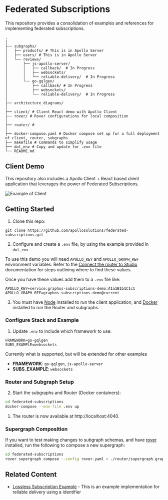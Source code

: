 # Federated Subscriptions

This repository provides a consolidation of examples and references for implementing federated subscriptions.

```shell
.
│
├── subgraphs/
│   ├── products/ # This is in Apollo Server
│   ├── users/ # This is in Apollo Server
│   └── reviews/
│       ├── js-apollo-server/
│       │   ├── callback/  # In Progress
│       │   ├── websockets/
│       │   └── reliable-delivery/  # In Progress
│       └── go-gqlgen/
│           ├── callback/ # In Progress
│           ├── websockets/
│           └── reliable-delivery/  # In Progress
│
├── architecture_diagrams/
│
├── client/ # Client React demo with Apollo Client
├── rover/ # Rover configurations for local composition
│
├── router/ #
│
├── docker-compose.yaml # Docker compose set up for a full deployment of client, router, subgraphs
├── makefile # Commands to simplify usage
├── dot_env # Copy and update for .env file
└── README.md
```

## Client Demo
This repository also includes a Apollo Client + React based client application that leverages the power of Federated Subscriptions.

![Example of Client](https://github.com/apollosolutions/se-subscription-demo/raw/main/client/public/demo.png)

## Getting Started
1) Clone this repo:

```
git clone https://github.com/apollosolutions/federated-subscriptions.git
```


2) Configure and create a `.env` file, by using the example provided in `dot_env`

To use this demo you will need `APOLLO_KEY` and `APOLLO_GRAPH_REF` environment variables. Refer to the [Connect the router to Studio](https://www.apollographql.com/docs/router/managed-federation/setup/#4-connect-the-router-to-studio) documentation for steps outlining where to find these values.

Once you have these values add them to a `.env` file like:

```env
APOLLO_KEY=service:graphos-subscriptions-demo:A1a1B1b1C1c1
APOLLO_GRAPH_REF=graphos-subscriptions-demo@current
```

3) You must have [Node](https://nodejs.org/) installed to run the client application, and [Docker](https://www.docker.com) installed to run the Router and subgraphs.

### Configure Stack and Example
1) Update `.env` to include which framework to use:

```env
FRAMEWORK=go-gqlgen
SUBS_EXAMPLE=websockets
```

Currently what is supported, but will be extended for other examples
- **FRAMEWORK**: `go-gqlgen`, `js-apollo-server`
- **SUBS_EXAMPLE**: `websockets`

### Router and Subgraph Setup

2) Start the subgraphs and Router (Docker containers):

```bash
cd federated-subscriptions
docker-compose --env-file .env up
```

1) The router is now available at http://localhost:4040.

### Supergraph Composition

If you want to test making changes to subgraph schemas, and have [rover](https://www.apollographql.com/docs/rover) installed, run the following to compose a new supergraph:

```bash
cd federated-subscriptions
rover supergraph compose --config rover.yaml > ./router/supergraph.graphql
```

## Related Content
- [Lossless Subscription Example](https://github.com/apollosolutions/lossless_subscription) - This is an example implementation for reliable delivery using a identifier
